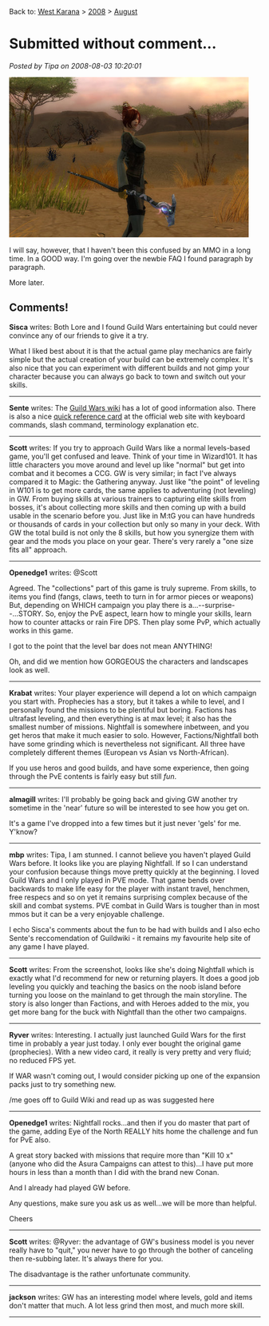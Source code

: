 Back to: [West Karana](/posts/westkarana.md) > [2008](/posts/2008/westkarana.md) > [August](./westkarana.md)
# Submitted without comment...

*Posted by Tipa on 2008-08-03 10:20:01*

![](../../../uploads/2008/08/gw-2008-08-03-05-43-24-69.jpg "gw-2008-08-03-05-43-24-69")

I will say, however, that I haven't been this confused by an MMO in a long time. In a GOOD way. I'm going over the newbie FAQ I found paragraph by paragraph.

More later.

## Comments!

**Sisca** writes: Both Lore and I found Guild Wars entertaining but could never convince any of our friends to give it a try. 

What I liked best about it is that the actual game play mechanics are fairly simple but the actual creation of your build can be extremely complex. It's also nice that you can experiment with different builds and not gimp your character because you can always go back to town and switch out your skills.

---

**Sente** writes: The [Guild Wars wiki](http://guildwars.wikia.com) has a lot of good information also. There is also a nice [quick reference card](ftp://ftp.guildwars.com/downloads/gwn-qrc-en.pdf) at the official web site with keyboard commands, slash command, terminology explanation etc.

---

**Scott** writes: If you try to approach Guild Wars like a normal levels-based game, you'll get confused and leave. Think of your time in Wizard101. It has little characters you move around and level up like "normal" but get into combat and it becomes a CCG. GW is very similar; in fact I've always compared it to Magic: the Gathering anyway. Just like "the point" of leveling in W101 is to get more cards, the same applies to adventuring (not leveling) in GW. From buying skills at various trainers to capturing elite skills from bosses, it's about collecting more skills and then coming up with a build usable in the scenario before you. Just like in M:tG you can have hundreds or thousands of cards in your collection but only so many in your deck. With GW the total build is not only the 8 skills, but how you synergize them with gear and the mods you place on your gear. There's very rarely a "one size fits all" approach.

---

**Openedge1** writes: @Scott

Agreed. The "collections" part of this game is truly supreme. From skills, to items you find (fangs, claws, teeth to turn in for armor pieces or weapons)
But, depending on WHICH campaign you play there is a...--surprise--...STORY.
So, enjoy the PvE aspect, learn how to mingle your skills, learn how to counter attacks or rain Fire DPS. Then play some PvP, which actually works in this game.

I got to the point that the level bar does not mean ANYTHING!

Oh, and did we mention how GORGEOUS the characters and landscapes look as well.

---

**Krabat** writes: Your player experience will depend a lot on which campaign you start with. Prophecies has a story, but it takes a while to level, and I personally found the missions to be plentiful but boring. Factions has ultrafast leveling, and then everything is at max level; it also has the smallest number of missions. Nightfall is somewhere inbetween, and you get heros that make it much easier to solo. However, Factions/Nightfall both have some grinding which is nevertheless not significant. All three have completely different themes (European vs Asian vs North-African).

If you use heros and good builds, and have some experience, then going through the PvE contents is fairly easy but still *fun*.

---

**almagill** writes: I'll probably be going back and giving GW another try sometime in the 'near' future so will be interested to see how you get on.

It's a game I've dropped into a few times but it just never 'gels' for me. Y'know?

---

**mbp** writes: Tipa, I am stunned. I cannot believe you haven't played Guild Wars before. It looks like you are playing Nightfall. If so I can understand your confusion because things move pretty quickly at the beginning. I loved Guild Wars and I only played in PVE mode. That game bends over backwards to make life easy for the player with instant travel, henchmen, free respecs and so on yet it remains surprising complex because of the skill and combat systems. PVE combat in Guild Wars is tougher than in most mmos but it can be a very enjoyable challenge. 

I echo Sisca's comments about the fun to be had with builds and I also echo Sente's reccomendation of Guildwiki - it remains my favourite help site of any game I have played.

---

**Scott** writes: From the screenshot, looks like she's doing Nightfall which is exactly what I'd recommend for new or returning players. It does a good job leveling you quickly and teaching the basics on the noob island before turning you loose on the mainland to get through the main storyline. The story is also longer than Factions, and with Heroes added to the mix, you get more bang for the buck with Nightfall than the other two campaigns.

---

**Ryver** writes: Interesting. I actually just launched Guild Wars for the first time in probably a year just today. I only ever bought the original game (prophecies). With a new video card, it really is very pretty and very fluid; no reduced FPS yet.

If WAR wasn't coming out, I would consider picking up one of the expansion packs just to try something new.

/me goes off to Guild Wiki and read up as was suggested here

---

**Openedge1** writes: Nightfall rocks...and then if you do master that part of the game, adding Eye of the North REALLY hits home the challenge and fun for PvE also.

A great story backed with missions that require more than "Kill 10 x" (anyone who did the Asura Campaigns can attest to this)...I have put more hours in less than a month than I did with the brand new Conan.

And I already had played GW before.

Any questions, make sure you ask us as well...we will be more than helpful.

Cheers

---

**Scott** writes: @Ryver: the advantage of GW's business model is you never really have to "quit," you never have to go through the bother of canceling then re-subbing later. It's always there for you. 

The disadvantage is the rather unfortunate community.

---

**jackson** writes: GW has an interesting model where levels, gold and items don't matter that much. A lot less grind then most, and much more skill.

---

